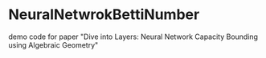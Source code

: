# NeuralNetwrokBettiNumber
demo code for paper "Dive into Layers: Neural Network Capacity Bounding using Algebraic Geometry"
